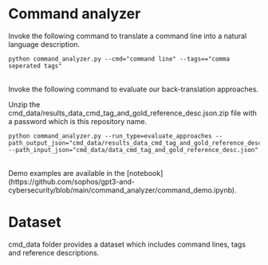 # Command analyzer

Invoke the following command to translate a command line into a natural language description.

```
python command_analyzer.py --cmd="command line" --tags=="comma seperated tags"
```

<br>
Invoke the following command to evaluate our back-translation approaches.

Unzip the cmd_data/results_data_cmd_tag_and_gold_reference_desc.json.zip file with a password which is this repository name.

```
python command_analyzer.py --run_type=evaluate_approaches --path_output_json="cmd_data/results_data_cmd_tag_and_gold_reference_desc.json" --path_input_json="cmd_data/data_cmd_tag_and_gold_reference_desc.json"
```

<br>
Demo examples are available in the [notebook](https://github.com/sophos/gpt3-and-cybersecurity/blob/main/command_analyzer/command_demo.ipynb).

# Dataset

cmd_data folder provides a dataset which includes command lines, tags and reference descriptions.
